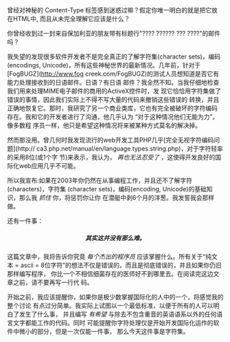 曾经对神秘的 Content-Type 标签感到迷惑过嘛？假定你唯一明白的就是把它放在HTML中,
而且从未完全理解它应该是什么？  

你曾经收到过一封来自保加利亚的朋友带有标题行"???? ?????? ??? ????"的邮件吗？   

我失望的发现很多软件开发者不是完全真正的了解字符集(character sets)，编码(encodings, Unicode)，所有这些神秘世界的最新情况。几年前，针对于[FogBUGZ](http://www.fog
creek.com/FogBUGZ)的测试人员想知道是否它有能力处理接收到的日语邮件。日语？有日语
邮件？我全然不知。当我仔细地检查我们用来处理MIME电子邮件的商用的ActiveX控件时，发
现它恰恰用字符集做了错误的事情，因此我们实际上不得不写大量的代码来撤销这些错误的
转换，并且正确地恢复它。那时，我研究了另一个商业类库，它也有完全被破坏的字符编码
存在。我和它的开发者进行了沟通，他几乎认为 “对于这种情况他们无能为力”。像多数程
序员一样，他只是希望这种情况将来被某种方式莫名的解决掉。  

然而那没用。曾几何时我发现流行的web开发工具PHP几乎[完全无视字符编码问题](http://
ca3.php.net/manual/en/language.types.string.php)，对于字符轻率的采用8位(或1个字
节)来表示，我认为， *再也无法忍受了* ，这使得开发良好的国际化web应用几乎不可能。  

所以我宣布:如果在2003年你仍然在从事编程工作，并且还不了解字符(characters)，字符集
(character sets)，编码(encoding, Unicode)的基础知识，那么我 *抓住* 你，将惩罚你让你
在潜艇中剥6个月的洋葱。我发誓我会那样做。  

还有一件事：  

<h5 align="center"> 其实这并没有那么难。 </h5>

这篇文章中，我将告诉你究竟 *每个杰出的程序员* 应该掌握什么。所有关于“纯文本 = ascii = 8位字符”的想法不仅是错误的，而且是彻底错误的，并且如果你仍旧那样编写程序，
你比一个不相信细菌存在的医师好不到哪里去。在阅读完这边文章之前，请不要再写一行代
码。  

开始之前，我应该提醒你，如果你是极少数掌握国际化的人中的一个，将感觉我的整个讨论
有点过分简单。我实际上试图以一个最低标准，以便于所有的人可以明白了发生了什么事，
并且编写 *有希望* 与除去不包含重音的英语语系以外的任何语言文字都能工作的代码。同时
可能提醒你字符处理仅是开始开发国际化运作的软件中微小的部分，但是一次仅能一件事，
那么今天这件事是字符集。
